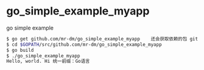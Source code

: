 # go_simple_example_myapp
go simple example

```bash
$ go get github.com/mr-dm/go_simple_example_myapp    还会获取依赖的包 github.com/mr-dm/go_simple_example_mypkg
$ cd $GOPATH/src/github.com/mr-dm/go_simple_example_myapp
$ go build
$ ./go_simple_example_myapp
Hello, world. Hi 统一前缀：Go语言
```